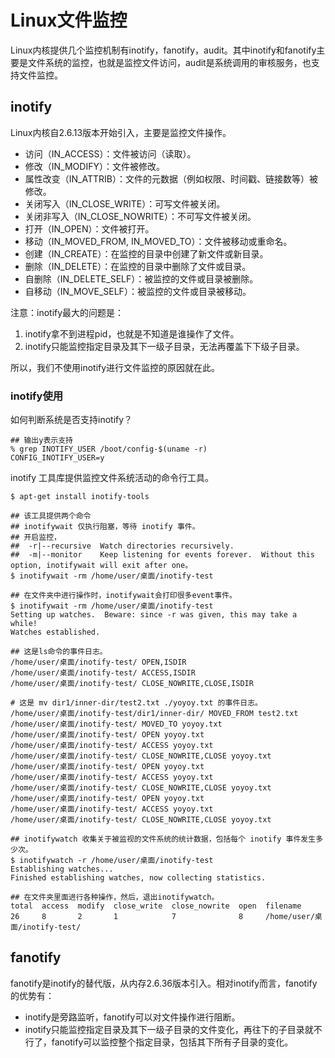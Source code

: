 # Linux文件监控

Linux内核提供几个监控机制有inotify，fanotify，audit。其中inotify和fanotify主要是文件系统的监控，也就是监控文件访问，audit是系统调用的审核服务，也支持文件监控。

## inotify
Linux内核自2.6.13版本开始引入，主要是监控文件操作。
* 访问（IN_ACCESS）：文件被访问（读取）。
* 修改（IN_MODIFY）：文件被修改。
* 属性改变（IN_ATTRIB）：文件的元数据（例如权限、时间戳、链接数等）被修改。
* 关闭写入（IN_CLOSE_WRITE）：可写文件被关闭。
* 关闭非写入（IN_CLOSE_NOWRITE）：不可写文件被关闭。
* 打开（IN_OPEN）：文件被打开。
* 移动（IN_MOVED_FROM, IN_MOVED_TO）：文件被移动或重命名。
* 创建（IN_CREATE）：在监控的目录中创建了新文件或新目录。
* 删除（IN_DELETE）：在监控的目录中删除了文件或目录。
* 自删除（IN_DELETE_SELF）：被监控的文件或目录被删除。
* 自移动（IN_MOVE_SELF）：被监控的文件或目录被移动。

注意：inotify最大的问题是：
1. inotify拿不到进程pid，也就是不知道是谁操作了文件。
2. inotify只能监控指定目录及其下一级子目录，无法再覆盖下下级子目录。

所以，我们不使用inotify进行文件监控的原因就在此。

### inotify使用
如何判断系统是否支持inotify？
```shell
## 输出y表示支持
% grep INOTIFY_USER /boot/config-$(uname -r)
CONFIG_INOTIFY_USER=y
```

inotify 工具库提供监控文件系统活动的命令行工具。
```shell
$ apt-get install inotify-tools

## 该工具提供两个命令
## inotifywait 仅执行阻塞，等待 inotify 事件。
## 开启监控，
##  -r|--recursive	Watch directories recursively.
##  -m|--monitor  	Keep listening for events forever.  Without this option, inotifywait will exit after one。
$ inotifywait -rm /home/user/桌面/inotify-test

## 在文件夹中进行操作时，inotifywait会打印很多event事件。
$ inotifywait -rm /home/user/桌面/inotify-test
Setting up watches.  Beware: since -r was given, this may take a while!
Watches established.

## 这是ls命令的事件日志。
/home/user/桌面/inotify-test/ OPEN,ISDIR 
/home/user/桌面/inotify-test/ ACCESS,ISDIR 
/home/user/桌面/inotify-test/ CLOSE_NOWRITE,CLOSE,ISDIR 

# 这是 mv dir1/inner-dir/test2.txt ./yoyoy.txt 的事件日志。
/home/user/桌面/inotify-test/dir1/inner-dir/ MOVED_FROM test2.txt
/home/user/桌面/inotify-test/ MOVED_TO yoyoy.txt
/home/user/桌面/inotify-test/ OPEN yoyoy.txt
/home/user/桌面/inotify-test/ ACCESS yoyoy.txt
/home/user/桌面/inotify-test/ CLOSE_NOWRITE,CLOSE yoyoy.txt
/home/user/桌面/inotify-test/ OPEN yoyoy.txt
/home/user/桌面/inotify-test/ ACCESS yoyoy.txt
/home/user/桌面/inotify-test/ CLOSE_NOWRITE,CLOSE yoyoy.txt
/home/user/桌面/inotify-test/ OPEN yoyoy.txt
/home/user/桌面/inotify-test/ ACCESS yoyoy.txt
/home/user/桌面/inotify-test/ CLOSE_NOWRITE,CLOSE yoyoy.txt

## inotifywatch 收集关于被监视的文件系统的统计数据，包括每个 inotify 事件发生多少次。
$ inotifywatch -r /home/user/桌面/inotify-test
Establishing watches...
Finished establishing watches, now collecting statistics.

## 在文件夹里面进行各种操作，然后，退出inotifywatch。
total  access  modify  close_write  close_nowrite  open  filename
26     8       2       1            7              8     /home/user/桌面/inotify-test/
```


## fanotify
fanotify是inotify的替代版，从内存2.6.36版本引入。相对inotify而言，fanotify的优势有：
* inotify是旁路监听，fanotify可以对文件操作进行阻断。
* inotify只能监控指定目录及其下一级子目录的文件变化，再往下的子目录就不行了，fanotify可以监控整个指定目录，包括其下所有子目录的变化。
